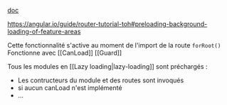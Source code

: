 
[doc](https://angular.io/guide/lazy-loading-ngmodules#preloading)

https://angular.io/guide/router-tutorial-toh#preloading-background-loading-of-feature-areas


Cette fonctionnalité s'active au moment de l'import de la route `forRoot()`
Fonctionne avec [[CanLoad]] [[Guard]]

Tous les modules en [[Lazy loading|lazy-loading]] sont préchargés :
- Les contructeurs du module et des routes sont invoqués 
- si aucun canLoad n'est implémenté
- ...

